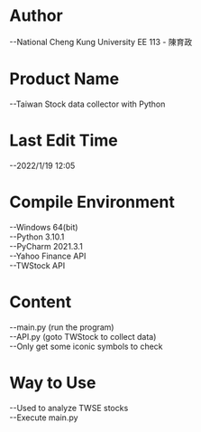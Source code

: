 # Author
--National Cheng Kung University EE 113 - 陳育政<br />

# Product Name
--Taiwan Stock data collector with Python<br />

# Last Edit Time
--2022/1/19 12:05<br />

# Compile Environment
--Windows 64(bit)<br />
--Python 3.10.1<br />
--PyCharm 2021.3.1<br />
--Yahoo Finance API<br />
--TWStock API<br />

# Content
--main.py (run the program)<br />
--API.py (goto TWStock to collect data)<br />
--Only get some iconic symbols to check<br />

# Way to Use
--Used to analyze TWSE stocks<br />
--Execute main.py<br /> 